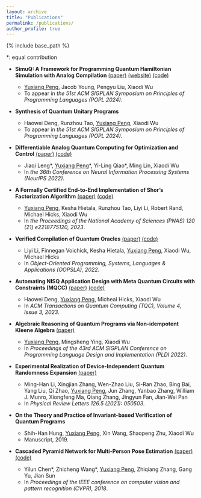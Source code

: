 ```yaml
---
layout: archive
title: "Publications"
permalink: /publications/
author_profile: true
---
```


{% include base_path %}

\*: equal contribution

* **SimuQ: A Framework for Programming Quantum Hamiltonian Simulation with Analog Compilation** [(paper)](https://arxiv.org/abs/2303.02775) [(website)](https://pickspeng.github.io/SimuQ) [(code)](https://github.com/PicksPeng/SimuQ)
	* <u>Yuxiang Peng</u>, Jacob Young, Pengyu Liu, Xiaodi Wu
	* To appear in *the 51st ACM SIGPLAN Symposium on Principles of Programming Languages (POPL 2024)*.

* **Synthesis of Quantum Unitary Programs**
	* Haowei Deng, Runzhou Tao, <u>Yuxiang Peng</u>, Xiaodi Wu
	* To appear in *the 51st ACM SIGPLAN Symposium on Principles of Programming Languages (POPL 2024)*.

* **Differentiable Analog Quantum Computing for Optimization and Control** [(paper)](https://arxiv.org/abs/2210.15812) [(code)](https://github.com/YilingQiao/diffquantum)
	* Jiaqi Leng\*, <u>Yuxiang Peng</u>\*, Yi-Ling Qiao\*, Ming Lin, Xiaodi Wu
	* In *the 36th Conference on Neural Information Processing Systems (NeurIPS 2022)*.

* **A Formally Certified End-to-End Implementation of Shor’s Factorization Algorithm** [(paper)](https://www.pnas.org/doi/10.1073/pnas.2218775120) [(code)](https://github.com/inQWIRE/SQIR/tree/main/examples/shor)
	* <u>Yuxiang Peng</u>, Kesha Hietala, Runzhou Tao, Liyi Li, Robert Rand, Michael Hicks, Xiaodi Wu
	* In *the Proceedings of the National Academy of Sciences (PNAS) 120 (21) e2218775120, 2023*.

* **Verified Compilation of Quantum Oracles** [(paper)](https://arxiv.org/abs/2112.06700) [(code)](https://github.com/inQWIRE/VQO)
	* Liyi Li, Finnegan Voichick, Kesha Hietala, <u>Yuxiang Peng</u>, Xiaodi Wu, Michael Hicks
	* In *Object-Oriented Programming, Systems, Languages & Applications (OOPSLA), 2022*. 

* **Automating NISQ Application Design with Meta Quantum Circuits with Constraints (MQCC)** [(paper)](https://dl.acm.org/doi/10.1145/3579369) [(code)](https://github.com/sqrta/MQCC)
	* Haowei Deng, <u>Yuxiang Peng</u>, Micheal Hicks, Xiaodi Wu
	* In *ACM Transactions on Quantum Computing (TQC), Volume 4, Issue 3, 2023*.

* **Algebraic Reasoning of Quantum Programs via Non-idempotent Kleene Algebra** [(paper)](https://arxiv.org/abs/2110.07018)
	* <u>Yuxiang Peng</u>, Mingsheng Ying, Xiaodi Wu
	* In *Proceedings of the 43rd ACM SIGPLAN Conference on Programming Language Design and Implementation (PLDI 2022)*.

* **Experimental Realization of Device-Independent Quantum Randomness Expansion** [(paper)](https://arxiv.org/abs/1902.07529)
	* Ming-Han Li, Xingjian Zhang, Wen-Zhao Liu, Si-Ran Zhao, Bing Bai, Yang Liu, Qi Zhao, <u>Yuxiang Peng</u>, Jun Zhang, Yanbao Zhang, William J. Munro, Xiongfeng Ma, Qiang Zhang, Jingyun Fan, Jian-Wei Pan
	* In *Physical Review Letters 126.5 (2021): 050503*.

* **On the Theory and Practice of Invariant-based Verification of Quantum Programs**
	* Shih-Han Hung, <u>Yuxiang Peng</u>, Xin Wang, Shaopeng Zhu, Xiaodi Wu
	* Manuscript, 2019.

* **Cascaded Pyramid Network for Multi-Person Pose Estimation** [(paper)](https://openaccess.thecvf.com/content_cvpr_2018/papers/Chen_Cascaded_Pyramid_Network_CVPR_2018_paper.pdf) [(code)](https://github.com/chenyilun95/tf-cpn)
	* Yilun Chen\*, Zhicheng Wang\*, <u>Yuxiang Peng</u>, Zhiqiang Zhang, Gang Yu, Jian Sun
	* In *Proceedings of the IEEE conference on computer vision and pattern recognition (CVPR), 2018*.